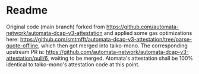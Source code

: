 # Readme

Original code (main branch) forked from https://github.com/automata-network/automata-dcap-v3-attestation and applied some gas optimizations here: https://github.com/smtmfft/automata-dcap-v3-attestation/tree/parse-quote-offline, which then got merged into taiko-mono.
The corresponding upstream PR is: https://github.com/automata-network/automata-dcap-v3-attestation/pull/6, waiting to be merged.
Atomata's attestation shall be 100% identical to taiko-mono's attestation code at this point.
